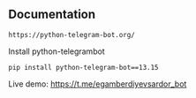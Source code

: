 <h2>Documentation</h2>

```
https://python-telegram-bot.org/
```

Install python-telegrambot

```
pip install python-telegram-bot==13.15
```

Live demo: https://t.me/egamberdiyevsardor_bot
